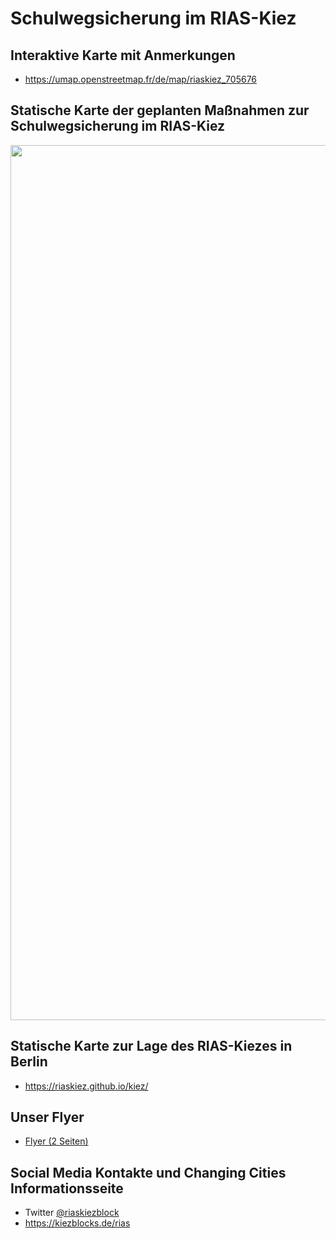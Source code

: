 # Schulwegsicherung im RIAS-Kiez

## Interaktive Karte mit Anmerkungen

* https://umap.openstreetmap.fr/de/map/riaskiez_705676


## Statische Karte der geplanten Maßnahmen zur Schulwegsicherung im RIAS-Kiez

<img src="https://raw.githubusercontent.com/riaskiez/kiez/main//RIAS-Übersicht - Version 2.0.1 mit Legende.png" width=1400>

## Statische Karte zur Lage des RIAS-Kiezes in Berlin

* https://riaskiez.github.io/kiez/


## Unser Flyer

* [Flyer (2 Seiten)](https://github.com/riaskiez/kiez/raw/main/RIAS-Kiezblock%20Flyer%20Version%202.0.1%20-%20komplett.pdf)


## Social Media Kontakte und Changing Cities Informationsseite

* Twitter [@riaskiezblock](https://twitter.com/riaskiezblock)
* https://kiezblocks.de/rias

